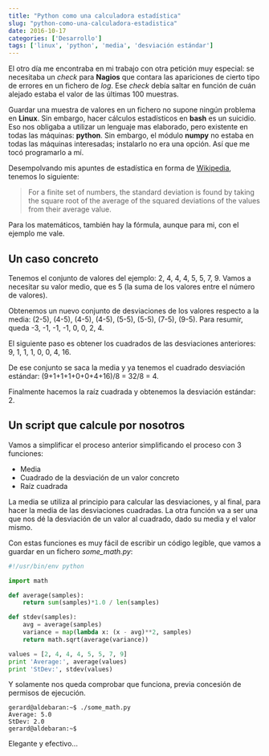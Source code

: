 ```yaml
---
title: "Python como una calculadora estadística"
slug: "python-como-una-calculadora-estadistica"
date: 2016-10-17
categories: ['Desarrollo']
tags: ['linux', 'python', 'media', 'desviación estándar']
---
```


El otro día me encontraba en mi trabajo con otra petición muy especial: se necesitaba un *check* para **Nagios** que contara las apariciones de cierto tipo de errores en un fichero de *log*. Ese *check* debía saltar en función de cuán alejado estaba el valor de las últimas 100 muestras.<!--more-->

Guardar una muestra de valores en un fichero no supone ningún problema en **Linux**. Sin embargo, hacer cálculos estadísticos en **bash** es un suicidio. Eso nos obligaba a utilizar un lenguaje mas elaborado, pero existente en todas las máquinas: **python**. Sin embargo, el módulo **numpy** no estaba en todas las máquinas interesadas; instalarlo no era una opción. Así que me tocó programarlo a mí.

Desempolvando mis apuntes de estadística en forma de [Wikipedia](https://en.wikipedia.org/wiki/Standard_deviation), tenemos lo siguiente:

> For a finite set of numbers, the standard deviation is found by taking the square root of the average of the squared deviations of the values from their average value.

Para los matemáticos, también hay la fórmula, aunque para mi, con el ejemplo me vale.

## Un caso concreto

Tenemos el conjunto de valores del ejemplo: 2, 4, 4, 4, 5, 5, 7, 9. Vamos a necesitar su valor medio, que es 5 (la suma de los valores entre el número de valores).

Obtenemos un nuevo conjunto de desviaciones de los valores respecto a la media: (2-5), (4-5), (4-5), (4-5), (5-5), (5-5), (7-5), (9-5). Para resumir, queda -3, -1, -1, -1, 0, 0, 2, 4.

El siguiente paso es obtener los cuadrados de las desviaciones anteriores: 9, 1, 1, 1, 0, 0, 4, 16.

De ese conjunto se saca la media y ya tenemos el cuadrado desviación estándar: (9+1+1+1+0+0+4+16)/8 = 32/8 = 4.

Finalmente hacemos la raíz cuadrada y obtenemos la desviación estándar: 2.

## Un script que calcule por nosotros

Vamos a simplificar el proceso anterior simplificando el proceso con 3 funciones:

* Media
* Cuadrado de la desviación de un valor concreto
* Raíz cuadrada

La media se utiliza al principio para calcular las desviaciones, y al final, para hacer la media de las desviaciones cuadradas. La otra función va a ser una que nos dé la desviación de un valor al cuadrado, dado su media y el valor mismo.

Con estas funciones es muy fácil de escribir un código legible, que vamos a guardar en un fichero *some_math.py*:

```python
#!/usr/bin/env python

import math

def average(samples):
    return sum(samples)*1.0 / len(samples)

def stdev(samples):
    avg = average(samples)
    variance = map(lambda x: (x - avg)**2, samples)
    return math.sqrt(average(variance))

values = [2, 4, 4, 4, 5, 5, 7, 9]
print 'Average:', average(values)
print 'StDev:', stdev(values)
```

Y solamente nos queda comprobar que funciona, previa concesión de permisos de ejecución.

```
gerard@aldebaran:~$ ./some_math.py 
Average: 5.0
StDev: 2.0
gerard@aldebaran:~$ 
```

Elegante y efectivo...
